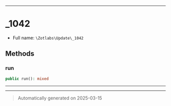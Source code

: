 ***

# _1042





* Full name: `\Zotlabs\Update\_1042`




## Methods


### run



```php
public run(): mixed
```












***


***
> Automatically generated on 2025-03-15
